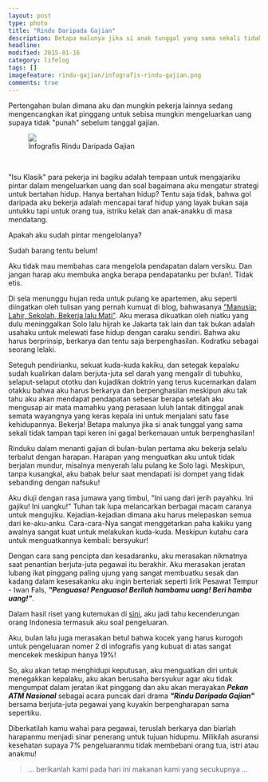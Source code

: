 ```yaml
---
layout: post
type: photo
title: "Rindu Daripada Gajian"
description: Betapa malunya jika si anak tunggal yang sama sekali tidak tampan tapi keren ini gagal berkemauan untuk berpenghasilan
headline: 
modified: 2015-01-16
category: lifelog
tags: []
imagefeature: rindu-gajian/infografis-rindu-gajian.png
comments: true
---
```


Pertengahan bulan dimana aku dan mungkin pekerja lainnya sedang mengencangkan ikat pinggang untuk sebisa mungkin mengeluarkan uang supaya tidak "punah" sebelum tanggal gajian.

<figure>
	<a href="{{ site.url }}/images/rindu-gajian/infografis-rindu-gajian.png"><img src="{{ site.url }}/images/rindu-gajian/infografis-rindu-gajian.png"></a>
	<figcaption>Infografis Rindu Daripada Gajian</figcaption>
</figure>

<br />

"Isu Klasik" para pekerja ini bagiku adalah tempaan untuk mengajariku pintar dalam mengeluarkan uang dan soal bagaimana aku mengatur strategi untuk bertahan hidup. Hanya bertahan hidup? Tentu saja tidak, bahwa gol daripada aku bekerja adalah mencapai taraf hidup yang layak bukan saja untukku tapi untuk orang tua, istriku kelak dan anak-anakku di masa mendatang. 

Apakah aku sudah pintar mengelolanya?

Sudah barang tentu belum!

Aku tidak mau membahas cara mengelola pendapatan dalam versiku. Dan jangan harap aku membuka angka berapa pendapatanku per bulan!. Tidak etis.

Di sela menunggu hujan reda untuk pulang ke apartemen, aku seperti diingatkan oleh tulisan yang pernah kumuat di blog, bahwasanya ["Manusia: Lahir, Sekolah, Bekerja lalu Mati"](http://andreanisme.net/manusia-lahir-sekolah-bekerja-dan-mati-sebuah-catatan/). Aku merasa dikuatkan oleh niatku yang dulu meninggalkan Solo lalu hijrah ke Jakarta tak lain dan tak bukan adalah usahaku untuk melewati fase hidup dengan caraku sendiri. Bahwa aku harus berprinsip, berkarya dan tentu saja berpenghasilan. Kodratku sebagai seorang lelaki. 

Seteguh pendirianku, sekuat kuda-kuda kakiku, dan setegak kepalaku sudah kualirkan dalam berjuta-juta sel darah yang mengalir di tubuhku, selaput-selaput ototku dan kujadikan doktrin yang terus kucemarkan dalam otakku bahwa aku harus berkarya dan berpenghasilan meskipun aku tak tahu aku akan mendapat pendapatan sebesar berapa setelah aku mengusap air mata mamahku yang perasaan luluh lantak ditinggal anak semata wayangnya yang keras kepala ini untuk menjalani satu fase kehidupannya. Bekerja! Betapa malunya jika si anak tunggal yang sama sekali tidak tampan tapi keren ini gagal berkemauan untuk berpenghasilan!

Rinduku dalam menanti gajian di bulan-bulan pertama aku bekerja selalu terbalut dengan harapan. Harapan yang menguatkan aku untuk tidak berjalan mundur, misalnya menyerah lalu pulang ke Solo lagi. Meskipun, tanpa kusangkal, aku babak belur saat mendapati isi dompet yang tidak sebanding dengan nafsuku! 

Aku diuji dengan rasa jumawa yang timbul, "Ini uang dari jerih payahku. Ini gajiku! Ini uangku!" Tuhan tak lupa melancarkan berbagai macam caranya untuk mengujiku. Kejadian-kejadian dimana aku harus melepaskan semua dari ke-aku-anku. Cara-cara-Nya sangat menggetarkan paha kakiku yang awalnya sangat kuat untuk melakukan kuda-kuda. Meskipun kutahu cara untuk menguatkannya kembali: bersyukur!

Dengan cara sang pencipta dan kesadaranku, aku merasakan nikmatnya saat penantian berjuta-juta pegawai itu berakhir. Aku merasakan jeratan lubang ikat pinggang paling ujung yang sangat membuatku sesak dan kadang dalam kesesakanku aku ingin berteriak seperti lirik Pesawat Tempur - Iwan Fals, ***"Penguasa! Penguasa! Berilah hambamu uang! Beri hamba uang!"***.

Dalam hasil riset yang kutemukan di [sini](https://www.ipotnews.com/index.php?%20%20jdl=Makanan_Dan_Minuman__Pengeluaran_Terbesar_Masyarakat_I%20%20ndonesia__Kadence&level2=newsandopinion&id=2546874&img=lev%20%20el1_topnews_4#.VLk2gIqUfXE), aku jadi tahu kecenderungan orang Indonesia termasuk aku soal pengeluaran. 

Aku, bulan lalu juga merasakan betul bahwa kocek yang harus kurogoh untuk pengeluaran nomer 2 di infografis yang kubuat di atas sangat mencekek meskipun hanya 19%!

So, aku akan tetap menghidupi keputusan, aku menguatkan diri untuk menegakkan kepalaku, aku akan berusaha bersyukur agar aku tidak mengumpat dalam jeratan ikat pinggang dan aku akan merayakan ***Pekan ATM Nasional*** sebagai acara puncak dari drama ***"Rindu Daripada Gajian"*** bersama berjuta-juta pegawai yang kuyakin berpengharapan sama sepertiku.

Diberkatilah kamu wahai para pegawai, teruslah berkarya dan biarlah harapanmu menjadi sinar penerang untuk tujuan hidupmu. Milikilah asuransi kesehatan supaya 7% pengeluaranmu tidak membebani orang tua, istri atau anakmu!

>... berikanlah kami pada hari ini makanan kami yang secukupnya ... <br />





